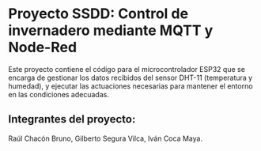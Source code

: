# Proyecto SSDD: Control de invernadero mediante MQTT y Node-Red

Este proyecto contiene el código para el microcontrolador ESP32 que se encarga de gestionar los datos recibidos del sensor DHT-11 (temperatura y humedad), y ejecutar las actuaciones necesarias para mantener el entorno en las condiciones adecuadas.


## Integrantes del proyecto:

Raúl Chacón Bruno,
Gilberto Segura Vilca,
Iván Coca Maya.